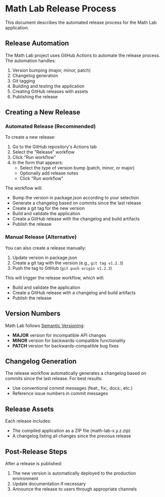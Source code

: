 # Math Lab Release Process

This document describes the automated release process for the Math Lab application.

## Release Automation

The Math Lab project uses GitHub Actions to automate the release process. The automation handles:

1. Version bumping (major, minor, patch)
2. Changelog generation
3. Git tagging
4. Building and testing the application
5. Creating GitHub releases with assets
6. Publishing the release

## Creating a New Release

### Automated Release (Recommended)

To create a new release:

1. Go to the GitHub repository's Actions tab
2. Select the "Release" workflow
3. Click "Run workflow"
4. In the form that appears:
   - Select the type of version bump (patch, minor, or major)
   - Optionally add release notes
   - Click "Run workflow"

The workflow will:
- Bump the version in package.json according to your selection
- Generate a changelog based on commits since the last release
- Create a git tag for the new version
- Build and validate the application
- Create a GitHub release with the changelog and build artifacts
- Publish the release

### Manual Release (Alternative)

You can also create a release manually:

1. Update version in package.json
2. Create a git tag with the version (e.g., `git tag v1.2.3`)
3. Push the tag to GitHub (`git push origin v1.2.3`)

This will trigger the release workflow, which will:
- Build and validate the application
- Create a GitHub release with a changelog and build artifacts
- Publish the release

## Version Numbers

Math Lab follows [Semantic Versioning](https://semver.org/):

- **MAJOR** version for incompatible API changes
- **MINOR** version for backwards-compatible functionality
- **PATCH** version for backwards-compatible bug fixes

## Changelog Generation

The release workflow automatically generates a changelog based on commits since the last release. For best results:

- Use conventional commit messages (feat:, fix:, docs:, etc.)
- Reference issue numbers in commit messages

## Release Assets

Each release includes:
- The compiled application as a ZIP file (math-lab-x.y.z.zip)
- A changelog listing all changes since the previous release

## Post-Release Steps

After a release is published:
1. The new version is automatically deployed to the production environment
2. Update documentation if necessary
3. Announce the release to users through appropriate channels